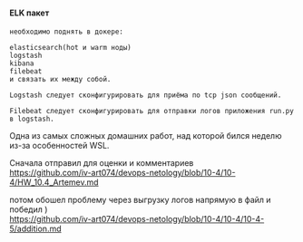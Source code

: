 #### ELK пакет  
```
необходимо поднять в докере:  

elasticsearch(hot и warm ноды)  
logstash  
kibana  
filebeat  
и связать их между собой.  

Logstash следует сконфигурировать для приёма по tcp json сообщений.  

Filebeat следует сконфигурировать для отправки логов приложения run.py в logstash.
```
Одна из самых сложных домашних работ, над которой бился неделю из-за особенностей WSL.   

Сначала отправил для оценки и комментариев  
https://github.com/iv-art074/devops-netology/blob/10-4/10-4/HW_10.4_Artemev.md   

потом обошел проблему через выгрузку логов напрямую в файл и победил )  
https://github.com/iv-art074/devops-netology/blob/10-4/10-4/10-4-5/addition.md

